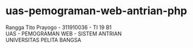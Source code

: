 # uas-pemograman-web-antrian-php

Rangga Tito Prayogo - 311910036 - TI 19 B1
<br />
UAS - PEMOGRAMAN WEB - SISTEM ANTRIAN
<br />
UNIVERSITAS PELITA BANGSA
